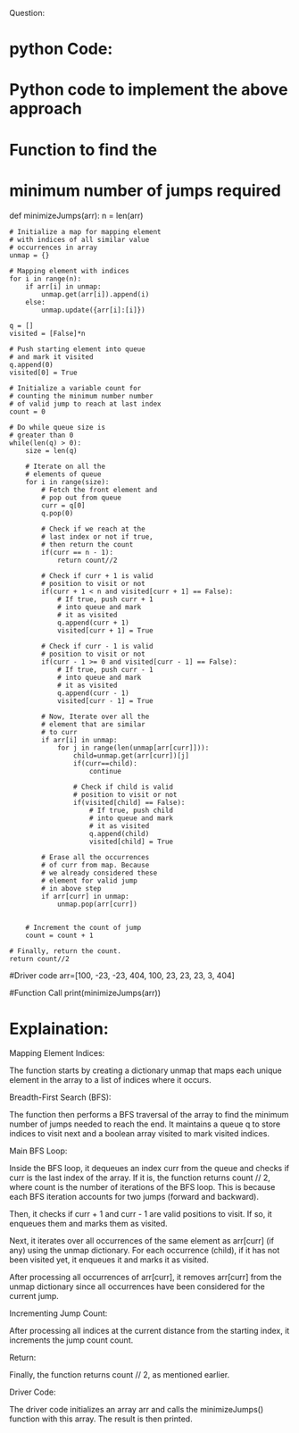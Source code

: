 Question:



# python Code:
# Python code to implement the above approach

# Function to find the
# minimum number of jumps required
def minimizeJumps(arr):
	n = len(arr)
	
	# Initialize a map for mapping element
	# with indices of all similar value
	# occurrences in array
	unmap = {}
	
	# Mapping element with indices
	for i in range(n):
		if arr[i] in unmap:
			unmap.get(arr[i]).append(i)
		else:
			unmap.update({arr[i]:[i]})
	
	q = []
	visited = [False]*n
	
	# Push starting element into queue
	# and mark it visited
	q.append(0)
	visited[0] = True
	
	# Initialize a variable count for
	# counting the minimum number number
	# of valid jump to reach at last index
	count = 0
	
	# Do while queue size is
	# greater than 0
	while(len(q) > 0):
		size = len(q)
		
		# Iterate on all the
		# elements of queue
		for i in range(size):
			# Fetch the front element and
			# pop out from queue
			curr = q[0]
			q.pop(0)
			
			# Check if we reach at the
			# last index or not if true,
			# then return the count
			if(curr == n - 1):
				return count//2
			
			# Check if curr + 1 is valid
			# position to visit or not
			if(curr + 1 < n and visited[curr + 1] == False):
				# If true, push curr + 1
				# into queue and mark
				# it as visited
				q.append(curr + 1)
				visited[curr + 1] = True
			
			# Check if curr - 1 is valid
			# position to visit or not
			if(curr - 1 >= 0 and visited[curr - 1] == False):
				# If true, push curr - 1
				# into queue and mark
				# it as visited
				q.append(curr - 1)
				visited[curr - 1] = True
			
			# Now, Iterate over all the
			# element that are similar
			# to curr
			if arr[i] in unmap:
				for j in range(len(unmap[arr[curr]])):
					child=unmap.get(arr[curr])[j]
					if(curr==child):
						continue
					
					# Check if child is valid
					# position to visit or not
					if(visited[child] == False):
						# If true, push child
						# into queue and mark
						# it as visited
						q.append(child)
						visited[child] = True
			
			# Erase all the occurrences
			# of curr from map. Because
			# we already considered these
			# element for valid jump
			# in above step
			if arr[curr] in unmap:
				unmap.pop(arr[curr])
			
		
		# Increment the count of jump
		count = count + 1
	
	# Finally, return the count.
	return count//2

#Driver code
arr=[100, -23, -23, 404, 100, 23, 23, 23, 3, 404]

#Function Call
print(minimizeJumps(arr))

# Explaination:
Mapping Element Indices:

The function starts by creating a dictionary unmap that maps each unique element in the array to a list of indices where it occurs.

Breadth-First Search (BFS):

The function then performs a BFS traversal of the array to find the minimum number of jumps needed to reach the end. It maintains a queue q to store indices to visit next and a boolean array visited to mark visited indices.

Main BFS Loop:

Inside the BFS loop, it dequeues an index curr from the queue and checks if curr is the last index of the array. If it is, the function returns count // 2, where count is the number of iterations of the BFS loop. This is because each BFS iteration accounts for two jumps (forward and backward).

Then, it checks if curr + 1 and curr - 1 are valid positions to visit. If so, it enqueues them and marks them as visited.

Next, it iterates over all occurrences of the same element as arr[curr] (if any) using the unmap dictionary. For each occurrence (child), if it has not been visited yet, it enqueues it and marks it as visited.

After processing all occurrences of arr[curr], it removes arr[curr] from the unmap dictionary since all occurrences have been considered for the current jump.

Incrementing Jump Count:

After processing all indices at the current distance from the starting index, it increments the jump count count.

Return:

Finally, the function returns count // 2, as mentioned earlier.

Driver Code:

The driver code initializes an array arr and calls the minimizeJumps() function with this array. The result is then printed.

